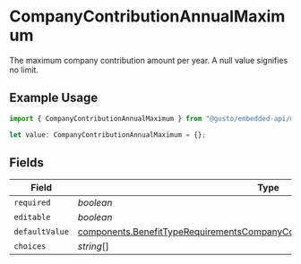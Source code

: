 # CompanyContributionAnnualMaximum

The maximum company contribution amount per year. A null value signifies no limit.

## Example Usage

```typescript
import { CompanyContributionAnnualMaximum } from "@gusto/embedded-api/models/components/benefittyperequirements.js";

let value: CompanyContributionAnnualMaximum = {};
```

## Fields

| Field                                                                                                                                                                            | Type                                                                                                                                                                             | Required                                                                                                                                                                         | Description                                                                                                                                                                      |
| -------------------------------------------------------------------------------------------------------------------------------------------------------------------------------- | -------------------------------------------------------------------------------------------------------------------------------------------------------------------------------- | -------------------------------------------------------------------------------------------------------------------------------------------------------------------------------- | -------------------------------------------------------------------------------------------------------------------------------------------------------------------------------- |
| `required`                                                                                                                                                                       | *boolean*                                                                                                                                                                        | :heavy_minus_sign:                                                                                                                                                               | N/A                                                                                                                                                                              |
| `editable`                                                                                                                                                                       | *boolean*                                                                                                                                                                        | :heavy_minus_sign:                                                                                                                                                               | N/A                                                                                                                                                                              |
| `defaultValue`                                                                                                                                                                   | [components.BenefitTypeRequirementsCompanyContributionAnnualMaximumDefaultValue](../../models/components/benefittyperequirementscompanycontributionannualmaximumdefaultvalue.md) | :heavy_minus_sign:                                                                                                                                                               | N/A                                                                                                                                                                              |
| `choices`                                                                                                                                                                        | *string*[]                                                                                                                                                                       | :heavy_minus_sign:                                                                                                                                                               | N/A                                                                                                                                                                              |